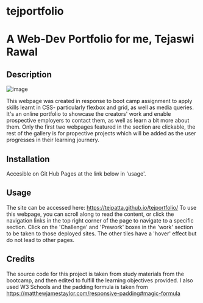 # tejportfolio
# A Web-Dev Portfolio for me, Tejaswi Rawal
## Description

![image](https://github.com/tejpatta/tejportfolio/assets/147752590/a32b2546-2a96-467f-8de3-17fc22e392fe)

This webpage was created in response to boot camp assignment to apply skills learnt in CSS- particularly flexbox and grid, as well as media queries. It's an online portfolio to showcase the creators' work and enable prospective employers to contact them, as well as learn a bit more about them. Only the first two webpages featured in the section are clickable, the rest of the gallery is for propective projects which will be added as the user progresses in their learning journery. 

## Installation

Accesible on Git Hub Pages at the link below in 'usage'.

## Usage
The site can be accessed here: https://tejpatta.github.io/tejportfolio/
To use this webpage, you can scroll along to read the content, or click the navigation links in the top right corner of the page to navigate to a specific section. Click on the 'Challenge' and 'Prework' boxes in the 'work' section to be taken to those deployed sites. The other tiles have a 'hover' effect but do not lead to other pages. 

## Credits

The source code for this project is taken from study materials from the bootcamp, and then edited to fulfill the learning objectives provided. I also used W3 Schools and the padding formula is taken from https://matthewjamestaylor.com/responsive-padding#magic-formula
